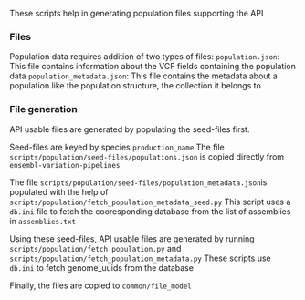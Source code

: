 These scripts help in generating population files supporting the API

### Files 
Population data requires addition of two types of files:
`population.json`: This file contains information about the VCF fields containing the population data
`population_metadata.json`: This file contains the metadata about a population like the population structure, the collection it belongs to

### File generation
API usable files are generated by populating the seed-files first.

Seed-files are keyed by species `production_name`
The file `scripts/population/seed-files/populations.json` is copied directly from `ensembl-variation-pipelines`
 
The file `scripts/population/seed-files/population_metadata.json`is populated with the help of `scripts/population/fetch_population_metadata_seed.py` 
This script uses a `db.ini` file to fetch the cooresponding database from the list of assemblies in `assemblies.txt`


Using these seed-files, API usable files are generated by running `scripts/population/fetch_population.py` and `scripts/population/fetch_population_metadata.py`
These scripts use `db.ini` to fetch genome_uuids from the database

Finally, the files are copied to `common/file_model`

